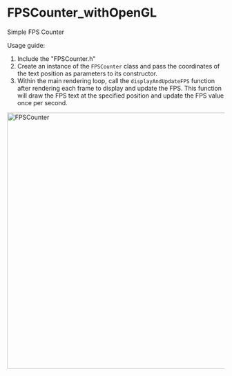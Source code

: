 # FPSCounter_withOpenGL
Simple FPS Counter

Usage guide:
1. Include the "FPSCounter.h"
2. Create an instance of the `FPSCounter` class and pass the coordinates of the text position as parameters to its constructor.
3. Within the main rendering loop, call the `displayAndUpdateFPS` function after rendering each frame to display and update the FPS. 
	This function will draw the FPS text at the specified position and update the FPS value once per second.
<img width="592" alt="FPSCounter" src="https://github.com/DengJiChen/FPSCounter_withOpenGL/assets/110614511/0a18c3dd-2d6e-46d7-bfe7-e904f799329e">
